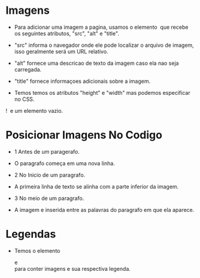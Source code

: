 # Imagens

- Para adicionar uma imagem a pagina, usamos o elemento <img> que recebe os seguintes atributos, "src", "alt" e "title".

- "src" informa o navegador onde ele pode localizar o arquivo de imagem, isso geralmente será um URL relativo.

- "alt" fornece uma descricao de texto da imagem caso ela nao seja carregada.

- "title" fornece informaçoes adicionais sobre a imagem.

- Temos temos os atributos "height" e "width" mas podemos especificar no CSS.

! <img> e um elemento vazio.

# Posicionar Imagens No Codigo

- 1 Antes de um paragerafo.
- O paragrafo começa em uma nova linha.

- 2 No Inicio de um paragrafo.
- A primeira linha de texto se alinha com a parte inferior da imagem.

- 3 No meio de um paragrafo.
- A imagem e inserida entre as palavras do paragrafo em que ela aparece.

# Legendas 

- Temos o elemento <figure></figure> e <figcaption></figcaption> para conter imagens e sua respectiva legenda.
